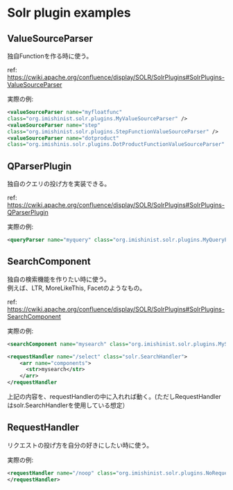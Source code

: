 # Solr plugin examples

## ValueSourceParser

独自Functionを作る時に使う。

ref: https://cwiki.apache.org/confluence/display/SOLR/SolrPlugins#SolrPlugins-ValueSourceParser

実際の例:
```xml:solrconfig.xml
<valueSourceParser name="myfloatfunc"
class="org.imishinist.solr.plugins.MyValueSourceParser" />
<valueSourceParser name="step"
class="org.imishinist.solr.plugins.StepFunctionValueSourceParser" />
<valueSourceParser name="dotproduct"
class="org.imishinis.solr.plugins.DotProductFunctionValueSourceParser" />
```

## QParserPlugin

独自のクエリの投げ方を実装できる。

ref: https://cwiki.apache.org/confluence/display/SOLR/SolrPlugins#SolrPlugins-QParserPlugin

実際の例:
```xml:solrconfig.xml
<queryParser name="myquery" class="org.imishinist.solr.plugins.MyQueryParserPlugin" />
```

## SearchComponent

独自の検索機能を作りたい時に使う。  
例えば、LTR, MoreLikeThis, Facetのようなもの。

ref: https://cwiki.apache.org/confluence/display/SOLR/SolrPlugins#SolrPlugins-SearchComponent

実際の例:
```xml:solrconfig.xml
<searchComponent name="mysearch" class="org.imishinist.solr.plugins.MySearchComponent" />

<requestHandler name="/select" class="solr.SearchHandler">
    <arr name="components">
      <str>mysearch</str>
    </arr>
</requestHandler
```

上記の内容を、requestHandlerの中に入れれば動く。(ただしRequestHandlerはsolr.SearchHandlerを使用している想定）

## RequestHandler

リクエストの投げ方を自分の好きにしたい時に使う。

実際の例:
```xml:solrconfig.xml
<requestHandler name="/noop" class="org.imishinist.solr.plugins.NoRequestHandler">
</requestHandler>
```